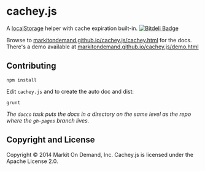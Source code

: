 # cachey.js

A [localStorage](http://diveintohtml5.info/storage.html) helper with cache expiration built-in. [![Bitdeli Badge](https://d2weczhvl823v0.cloudfront.net/markitondemand/cachey.js/trend.png)](https://bitdeli.com/free "Bitdeli Badge")

Browse to [markitondemand.github.io/cachey.js/cachey.html](http://markitondemand.github.io/cachey.js/cachey.html) for the docs. There's a demo available at [markitondemand.github.io/cachey.js/demo.html](http://markitondemand.github.io/cachey.js/demo.html)

## Contributing

`npm install`

Edit `cachey.js` and to create the auto doc and dist:

`grunt`

_The `docco` task puts the docs in a directory on the same level as the repo where the `gh-pages` branch lives._

## Copyright and License

Copyright &copy; 2014 Markit On Demand, Inc. Cachey.js is licensed under the Apache License 2.0.

